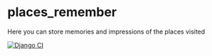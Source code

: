 # places_remember
Here you can store memories and impressions of the places visited

[![Django CI](https://github.com/Tavien/places_remember/actions/workflows/django_tests.yml/badge.svg)](https://github.com/Tavien/places_remember/actions/workflows/django_tests.yml)
